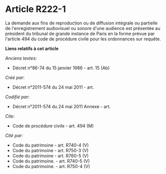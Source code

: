# Article R222-1

La demande aux fins de reproduction ou de diffusion intégrale ou partielle de l'enregistrement audiovisuel ou sonore d'une
audience est présentée au président du tribunal de grande instance de Paris en la forme prévue par l'article 494 du code de
procédure civile pour les ordonnances sur requête.

**Liens relatifs à cet article**

_Anciens textes_:

  - Décret n°86-74 du 15 janvier 1986 - art. 15 (Ab)

_Créé par_:

  - Décret n°2011-574 du 24 mai 2011  - art.

_Codifié par_:

  - Décret n°2011-574 du 24 mai 2011 Annexe - art.

_Cite_:

  - Code de procédure civile - art. 494 (M)

_Cité par_:

  - Code du patrimoine - art. R740-4 (V)
  - Code du patrimoine - art. R750-3 (V)
  - Code du patrimoine - art. R760-5 (V)
  - Code du patrimoine. - art. R740-5 (V)
  - Code du patrimoine. - art. R750-4 (V)
